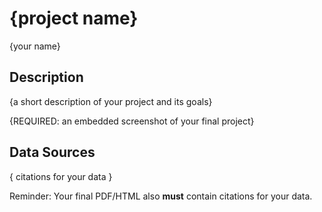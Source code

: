 # {project name}

{your name}

## Description

{a short description of your project and its goals}

{REQUIRED: an embedded screenshot of your final project}

## Data Sources

{ citations for your data }

Reminder: Your final PDF/HTML also **must** contain citations for your data.